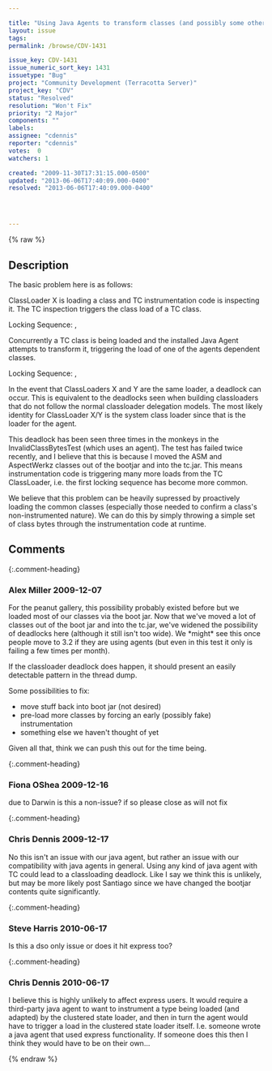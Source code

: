 ```yaml
---

title: "Using Java Agents to transform classes (and possibly some other scenarios) can cause deadlocks during classloading when using TC"
layout: issue
tags: 
permalink: /browse/CDV-1431

issue_key: CDV-1431
issue_numeric_sort_key: 1431
issuetype: "Bug"
project: "Community Development (Terracotta Server)"
project_key: "CDV"
status: "Resolved"
resolution: "Won't Fix"
priority: "2 Major"
components: ""
labels: 
assignee: "cdennis"
reporter: "cdennis"
votes:  0
watchers: 1

created: "2009-11-30T17:31:15.000-0500"
updated: "2013-06-06T17:40:09.000-0400"
resolved: "2013-06-06T17:40:09.000-0400"




---
```


{% raw %}

## Description

<div markdown="1" class="description">

The basic problem here is as follows:

ClassLoader X is loading a class and TC instrumentation code is inspecting it.  The TC inspection triggers the class load of a TC class.

Locking Sequence: <ClassLoader X>, <TC ClassLoader>

Concurrently a TC class is being loaded and the installed Java Agent attempts to transform it, triggering the load of one of the agents dependent classes.

Locking Sequence: <TC ClassLoader>, <ClassLoader Y>

In the event that ClassLoaders X and Y are the same loader, a deadlock can occur.  This is equivalent to the deadlocks seen when building classloaders that do not follow the normal classloader delegation models.  The most likely identity for ClassLoader X/Y is the system class loader since that is the loader for the agent.

This deadlock has been seen three times in the monkeys in the InvalidClassBytesTest (which uses an agent).  The test has failed twice recently, and I believe that this is because I moved the ASM and AspectWerkz classes out of the bootjar and into the tc.jar.  This means instrumentation code is triggering many more loads from the TC ClassLoader, i.e. the first locking sequence has become more common.

We believe that this problem can be heavily supressed by proactively loading the common classes (especially those needed to confirm a class's non-instrumented nature).  We can do this by simply throwing a simple set of class bytes through the instrumentation code at runtime.

</div>

## Comments


{:.comment-heading}
### **Alex Miller** <span class="date">2009-12-07</span>

<div markdown="1" class="comment">

For the peanut gallery, this possibility probably existed before but we loaded most of our classes via the boot jar.  Now that we've moved a lot of classes out of the boot jar and into the tc.jar, we've widened the possibility of deadlocks here (although it still isn't too wide).  We \*might\* see this once people move to 3.2 if they are using agents (but even in this test it only is failing a few times per month).  

If the classloader deadlock does happen, it should present an easily detectable pattern in the thread dump.  

Some possibilities to fix:
- move stuff back into boot jar (not desired)
- pre-load more classes by forcing an early (possibly fake) instrumentation
- something else we haven't thought of yet

Given all that, think we can push this out for the time being.

</div>


{:.comment-heading}
### **Fiona OShea** <span class="date">2009-12-16</span>

<div markdown="1" class="comment">

due to Darwin is this a non-issue?
if so please close as will not fix

</div>


{:.comment-heading}
### **Chris Dennis** <span class="date">2009-12-17</span>

<div markdown="1" class="comment">

No this isn't an issue with our java agent, but rather an issue with our compatibility with java agents in general.  Using any kind of java agent with TC could lead to a classloading deadlock.  Like I say we think this is unlikely, but may be more likely post Santiago since we have changed the bootjar contents quite significantly.

</div>


{:.comment-heading}
### **Steve Harris** <span class="date">2010-06-17</span>

<div markdown="1" class="comment">

Is this a dso only issue or does it hit express too?

</div>


{:.comment-heading}
### **Chris Dennis** <span class="date">2010-06-17</span>

<div markdown="1" class="comment">

I believe this is highly unlikely to affect express users.  It would require a third-party java agent to want to instrument a type being loaded (and adapted) by the clustered state loader, and then in turn the agent would have to trigger a load in the clustered state loader itself.  I.e. someone wrote a java agent that used express functionality.  If someone does this then I think they would have to be on their own...

</div>



{% endraw %}
